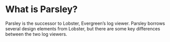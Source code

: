 # What is Parsley?

Parsley is the successor to Lobster, Evergreen’s log viewer.  Parsley borrows several design elements from Lobster, but there are some key differences between the two log viewers.
